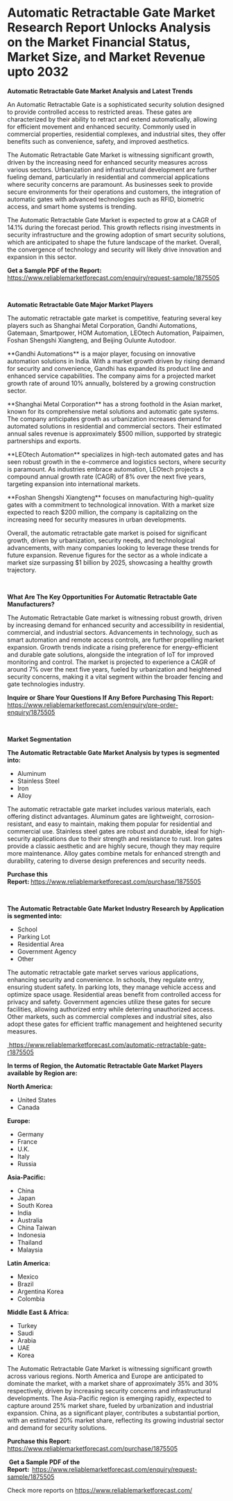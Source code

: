 <p><h1>Automatic Retractable Gate Market Research Report Unlocks Analysis on the Market Financial Status, Market Size, and Market Revenue upto 2032</h1></p><p><strong>Automatic Retractable Gate Market Analysis and Latest Trends</strong></p>
<p><p>An Automatic Retractable Gate is a sophisticated security solution designed to provide controlled access to restricted areas. These gates are characterized by their ability to retract and extend automatically, allowing for efficient movement and enhanced security. Commonly used in commercial properties, residential complexes, and industrial sites, they offer benefits such as convenience, safety, and improved aesthetics.</p><p>The Automatic Retractable Gate Market is witnessing significant growth, driven by the increasing need for enhanced security measures across various sectors. Urbanization and infrastructural development are further fueling demand, particularly in residential and commercial applications where security concerns are paramount. As businesses seek to provide secure environments for their operations and customers, the integration of automatic gates with advanced technologies such as RFID, biometric access, and smart home systems is trending.</p><p>The Automatic Retractable Gate Market is expected to grow at a CAGR of 14.1% during the forecast period. This growth reflects rising investments in security infrastructure and the growing adoption of smart security solutions, which are anticipated to shape the future landscape of the market. Overall, the convergence of technology and security will likely drive innovation and expansion in this sector.</p></p>
<p><strong>Get a Sample PDF of the Report:&nbsp;</strong> <a href="https://www.reliablemarketforecast.com/enquiry/request-sample/1875505?utm_campaign=3197&utm_medium=2&utm_source=Github&utm_content=ia&utm_term=10042025&utm_id=automatic-retractable-gate">https://www.reliablemarketforecast.com/enquiry/request-sample/1875505</a></p>
<p>&nbsp;</p>
<p><strong>Automatic Retractable Gate Major Market Players</strong></p>
<p><p>The automatic retractable gate market is competitive, featuring several key players such as Shanghai Metal Corporation, Gandhi Automations, Gatemaan, Smartpower, HOM Automation, LEOtech Automation, Paipaimen, Foshan Shengshi Xiangteng, and Beijing Oulunte Autodoor. </p><p>**Gandhi Automations** is a major player, focusing on innovative automation solutions in India. With a market growth driven by rising demand for security and convenience, Gandhi has expanded its product line and enhanced service capabilities. The company aims for a projected market growth rate of around 10% annually, bolstered by a growing construction sector.</p><p>**Shanghai Metal Corporation** has a strong foothold in the Asian market, known for its comprehensive metal solutions and automatic gate systems. The company anticipates growth as urbanization increases demand for automated solutions in residential and commercial sectors. Their estimated annual sales revenue is approximately $500 million, supported by strategic partnerships and exports.</p><p>**LEOtech Automation** specializes in high-tech automated gates and has seen robust growth in the e-commerce and logistics sectors, where security is paramount. As industries embrace automation, LEOtech projects a compound annual growth rate (CAGR) of 8% over the next five years, targeting expansion into international markets.</p><p>**Foshan Shengshi Xiangteng** focuses on manufacturing high-quality gates with a commitment to technological innovation. With a market size expected to reach $200 million, the company is capitalizing on the increasing need for security measures in urban developments.</p><p>Overall, the automatic retractable gate market is poised for significant growth, driven by urbanization, security needs, and technological advancements, with many companies looking to leverage these trends for future expansion. Revenue figures for the sector as a whole indicate a market size surpassing $1 billion by 2025, showcasing a healthy growth trajectory.</p></p>
<p>&nbsp;</p>
<p><strong>What Are The Key Opportunities For Automatic Retractable Gate Manufacturers?</strong></p>
<p><p>The Automatic Retractable Gate market is witnessing robust growth, driven by increasing demand for enhanced security and accessibility in residential, commercial, and industrial sectors. Advancements in technology, such as smart automation and remote access controls, are further propelling market expansion. Growth trends indicate a rising preference for energy-efficient and durable gate solutions, alongside the integration of IoT for improved monitoring and control. The market is projected to experience a CAGR of around 7% over the next five years, fueled by urbanization and heightened security concerns, making it a vital segment within the broader fencing and gate technologies industry.</p></p>
<p><strong>Inquire or Share Your Questions If Any Before Purchasing This Report:</strong> <a href="https://www.reliablemarketforecast.com/enquiry/pre-order-enquiry/1875505?utm_campaign=3197&utm_medium=2&utm_source=Github&utm_content=ia&utm_term=10042025&utm_id=automatic-retractable-gate">https://www.reliablemarketforecast.com/enquiry/pre-order-enquiry/1875505</a></p>
<p>&nbsp;</p>
<p><strong>Market Segmentation</strong></p>
<p><strong>The Automatic Retractable Gate Market Analysis by types is segmented into:</strong></p>
<p><ul><li>Aluminum</li><li>Stainless Steel</li><li>Iron</li><li>Alloy</li></ul></p>
<p><p>The automatic retractable gate market includes various materials, each offering distinct advantages. Aluminum gates are lightweight, corrosion-resistant, and easy to maintain, making them popular for residential and commercial use. Stainless steel gates are robust and durable, ideal for high-security applications due to their strength and resistance to rust. Iron gates provide a classic aesthetic and are highly secure, though they may require more maintenance. Alloy gates combine metals for enhanced strength and durability, catering to diverse design preferences and security needs.</p></p>
<p><strong>Purchase this Report:&nbsp;</strong><a href="https://www.reliablemarketforecast.com/purchase/1875505?utm_campaign=3197&utm_medium=2&utm_source=Github&utm_content=ia&utm_term=10042025&utm_id=automatic-retractable-gate">https://www.reliablemarketforecast.com/purchase/1875505</a></p>
<p>&nbsp;</p>
<p><strong>The Automatic Retractable Gate Market Industry Research by Application is segmented into:</strong></p>
<p><ul><li>School</li><li>Parking Lot</li><li>Residential Area</li><li>Government Agency</li><li>Other</li></ul></p>
<p><p>The automatic retractable gate market serves various applications, enhancing security and convenience. In schools, they regulate entry, ensuring student safety. In parking lots, they manage vehicle access and optimize space usage. Residential areas benefit from controlled access for privacy and safety. Government agencies utilize these gates for secure facilities, allowing authorized entry while deterring unauthorized access. Other markets, such as commercial complexes and industrial sites, also adopt these gates for efficient traffic management and heightened security measures.</p></p>
<p><a href="https://www.reliablemarketforecast.com/automatic-retractable-gate-r1875505?utm_campaign=3197&utm_medium=2&utm_source=Github&utm_content=ia&utm_term=10042025&utm_id=automatic-retractable-gate">&nbsp;https://www.reliablemarketforecast.com/automatic-retractable-gate-r1875505</a></p>
<p><strong>In terms of Region, the Automatic Retractable Gate Market Players available by Region are:</strong></p>
<p>
    <p> <strong> North America: </strong>
        <ul>
            <li>United States</li>
            <li>Canada</li>
        </ul>
        </p> 
    <p> <strong> Europe: </strong>
        <ul>
            <li>Germany</li>
            <li>France</li>
            <li>U.K.</li>
            <li>Italy</li>
            <li>Russia</li>
        </ul>
        </p> 
    <p> <strong> Asia-Pacific: </strong>
        <ul>
            <li>China</li>
            <li>Japan</li>
            <li>South Korea</li>
            <li>India</li>
            <li>Australia</li>
            <li>China Taiwan</li>
            <li>Indonesia</li>
            <li>Thailand</li>
            <li>Malaysia</li>
        </ul>
        </p> 
    <p> <strong> Latin America: </strong>
        <ul>
            <li>Mexico</li>
            <li>Brazil</li>
            <li>Argentina Korea</li>
            <li>Colombia</li>
        </ul>
        </p> 
    <p> <strong> Middle East & Africa: </strong>
        <ul>
            <li>Turkey</li>
            <li>Saudi</li>
            <li>Arabia</li>
            <li>UAE</li>
            <li>Korea</li>
        </ul>
    </p>
    </p>
<p><p>The Automatic Retractable Gate Market is witnessing significant growth across various regions. North America and Europe are anticipated to dominate the market, with a market share of approximately 35% and 30% respectively, driven by increasing security concerns and infrastructural developments. The Asia-Pacific region is emerging rapidly, expected to capture around 25% market share, fueled by urbanization and industrial expansion. China, as a significant player, contributes a substantial portion, with an estimated 20% market share, reflecting its growing industrial sector and demand for security solutions.</p></p>
<p><strong>Purchase this Report: </strong><a href="https://www.reliablemarketforecast.com/purchase/1875505?utm_campaign=3197&utm_medium=2&utm_source=Github&utm_content=ia&utm_term=10042025&utm_id=automatic-retractable-gate">https://www.reliablemarketforecast.com/purchase/1875505</a></p>
<p>&nbsp;<strong>Get a Sample PDF of the Report:&nbsp;&nbsp;</strong><a href="https://www.reliablemarketforecast.com/enquiry/request-sample/1875505?utm_campaign=3197&utm_medium=2&utm_source=Github&utm_content=ia&utm_term=10042025&utm_id=automatic-retractable-gate">https://www.reliablemarketforecast.com/enquiry/request-sample/1875505</a></p>
<p><strong></strong></p>
<p>Check more reports on <a href="https://www.reliablemarketforecast.com/?utm_campaign=3197&utm_medium=2&utm_source=Github&utm_content=ia&utm_term=10042025&utm_id=automatic-retractable-gate">https://www.reliablemarketforecast.com/</a></p>